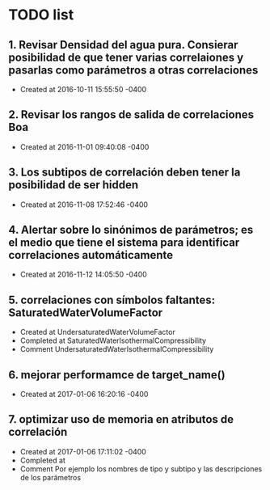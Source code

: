 # TODO list
## 1. Revisar Densidad del agua pura. Consierar posibilidad de que tener varias correlaiones y pasarlas como parámetros a otras correlaciones
- Created at   2016-10-11 15:55:50 -0400

## 2. Revisar los rangos de salida de correlaciones Boa
- Created at   2016-11-01 09:40:08 -0400

## 3. Los subtipos de correlación deben tener la posibilidad de ser hidden
- Created at   2016-11-08 17:52:46 -0400

## 4. Alertar sobre lo sinónimos de parámetros; es el medio que tiene el sistema para identificar correlaciones automáticamente
- Created at   2016-11-12 14:05:50 -0400

## 5. correlaciones con símbolos faltantes: SaturatedWaterVolumeFactor
- Created at    UndersaturatedWaterVolumeFactor
- Completed at  SaturatedWaterIsothermalCompressibility
- Comment       UndersaturatedWaterIsothermalCompressibility

## 6. mejorar performamce de target_name()
- Created at   2017-01-06 16:20:16 -0400

## 7. optimizar uso de memoria en atributos de correlación
- Created at   2017-01-06 17:11:02 -0400
- Completed at 
- Comment      Por ejemplo los nombres de tipo y subtipo y las descripciones de los parámetros

